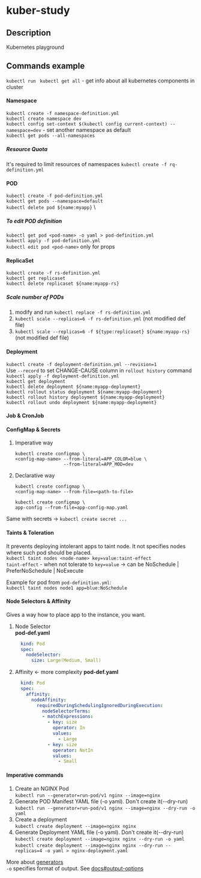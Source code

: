 # kuber-study

## Description
Kubernetes playground

## Commands example
`kubectl run `
`kubectl get all` - get info about all kubernetes components in cluster

#### Namespace
`kubectl create -f namespace-definition.yml` \
`kubectl create namespace dev` \
`kubectl config set-context $(kubectl config current-context) --namespace=dev` - set another namespace as default \
`kubectl get pods --all-namespaces` 
##### Resource Quota
It's required to limit resources of namespaces
`kubectl create -f rq-definition.yml`

#### POD
`kubectl create -f pod-definition.yml` \
`kubectl get pods --namespace=default` \
`kubectl delete pod ${name:myapp}` \
##### To edit POD definition
`kubectl get pod <pod-name> -o yaml > pod-definition.yml` \
`kubectl apply -f pod-definition.yml` \
`kubectl edit pod <pod-name>` only for props

#### ReplicaSet
`kubectl create -f rs-definition.yml` \
`kubectl get replicaset` \
`kubectl delete replicaset ${name:myapp-rs}`

##### Scale number of PODs
1) modify and run `kubectl replace -f rs-definition.yml`
2) `kubectl scale --replicas=6 -f rs-definition.yml` (not modified def file)
3) `kubectl scale --replicas=6 -f ${type:replicaset} ${name:myapp-rs}` (not modified def file)

#### Deployment
`kubectl create -f deployment-definition.yml --revision=1` \
Use `--record` to set CHANGE-CAUSE column in `rollout history` command \
`kubectl apply -f deployment-definition.yml` \
`kubectl get deployment` \
`kubectl delete deployment ${name:myapp-deployment}` \
`kubectl rollout status deployment ${name:myapp-deployment}` \
`kubectl rollout history deployment ${name:myapp-deployment}` \
`kubectl rollout undo deployment ${name:myapp-deployment}`

#### Job & CronJob



#### ConfigMap & Secrets
1)  Imperative way
    ```shell script
    kubectl create configmap \
    <config-map-name> --from-literal=APP_COLOR=blue \
                      --from-literal=APP_MOD=dev
     ```
1) Declarative way
    ```shell script
    kubectl create configmap \
    <config-map-name> --from-file=<path-to-file>
    ```
    ```shell script
    kubectl create configmap \
    app-config --from-file=app-config-map.yaml
    ```
Same with secrets -> `kubectl create secret ...` 


#### Taints & Toleration

It prevents deploying intolerant apps to taint node. 
It not specifies nodes where such pod should be placed. \
`kubectl taint nodes <node-name> key=value:taint-effect` \
`taint-effect` - when not tolerate to `key=value` -> can be NoSchedule | PreferNoSchedule | NoExecute

Example for pod from `pod-definition.yml`: \
`kubectl taint nodes node1 app=blue:NoSchedule`

#### Node Selectors & Affinity
Gives a way how to place app to the instance, you want.

1) Node Selector \
   **pod-def.yaml**
   ```yaml
     kind: Pod
     spec:
       nodeSelector:
         size: Large(Medium, Small)
   ```
1) Affinity <- more complexity
   **pod-def.yaml**
   ```yaml
     kind: Pod
     spec:
       affinity:
         nodeAffinity:
           requiredDuringSchedulingIgnoredDuringExecution:
             nodeSelectorTerms:
             - matchExpressions:
               - key: size
                 operator: In
                 values:
                   - Large
               - key: size
                 operator: NotIn
                 values:
                   - Small
   ```

#### Imperative commands
1) Create an NGINX Pod \
    `kubectl run --generator=run-pod/v1 nginx --image=nginx`
1) Generate POD Manifest YAML file (-o yaml). Don't create it(--dry-run) \
    `kubectl run --generator=run-pod/v1 nginx --image=nginx --dry-run -o yaml`
1) Create a deployment \
    `kubectl create deployment --image=nginx nginx`
1) Generate Deployment YAML file (-o yaml). Don't create it(--dry-run) \
    `kubectl create deployment --image=nginx nginx --dry-run -o yaml` \
    `kubectl create deployment --image=nginx nginx --dry-run --replicas=4 -o yaml > nginx-deployment.yaml`

More about [generators](https://kubernetes.io/docs/reference/kubectl/conventions/#generators) \
`-o` specifies format of output. See [docs#output-options](https://kubernetes.io/docs/reference/kubectl/overview/#output-options)
